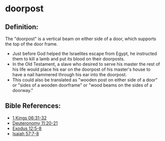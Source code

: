 # doorpost #

## Definition: ##

The "doorpost" is a vertical beam on either side of a door, which supports the top of the door frame.

* Just before God helped the Israelites escape from Egypt, he instructed them to kill a lamb and put its blood on their doorposts.
* In the Old Testament, a slave who desired to serve his master the rest of his life would place his ear on the doorpost of his master's house to have a nail hammered through his ear into the doorpost.
* This could also be translated as "wooden post on either side of a door" or "sides of a wooden doorframe" or "wood beams on the sides of a doorway."



## Bible References: ##

* [1 Kings 06:31-32](en/tn/1ki/help/06/31)
* [Deuteronomy 11:20-21](en/tn/deu/help/11/20)
* [Exodus 12:5-8](en/tn/exo/help/12/05)
* [Isaiah 57:7-8](en/tn/isa/help/57/07)